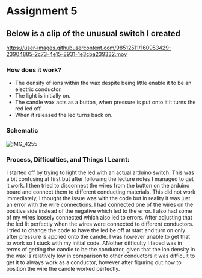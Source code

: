 # Assignment 5

## Below is a clip of the unusual switch I created

https://user-images.githubusercontent.com/98512511/160953429-23904885-2c73-4e15-8931-1e3cba239332.mov

### How does it work?
- The density of ions within the wax despite being little enable it to be an electric conductor.
- The light is initially on.
- The candle wax acts as a button, when pressure is put onto it it turns the red led off. 
- When it released the led turns back on. 

### Schematic

![IMG_4255](https://user-images.githubusercontent.com/98512511/160953923-29e397c7-2f86-4fba-ad51-ee54eca6250d.jpg)

### Process, Difficulties, and Things I Learnt:

I started off by trying to light the led with an actual arduino switch. This was a bit confusing at first but after following the lecture notes I managed to get it work.
I then tried to disconnect the wires from the button on the arduino board and connect them to different conducting materials. This did not work immediately, I thought the issue was with the code but in reality it was just an error with the wire connections. I had connected one of the wires on the positive side instead of the negative which led to the error. I also had some of my wires loosely connected which also led to errors. After adjusting that the led lit perfectly when the wires were connected to different conductors. 
I tried to change the code to have the led be off at start and turn on only after pressure is applied onto the candle. I was however unable to get that to work so I stuck with my initial code. ANother difficulty I faced was in terms of getting the candle to be the conductor, given that the ion density in the wax is relatively low in comparison to other conductors it was difficult to get it to always work as a conductor, however after figuring out how to position the wire the candle worked perfectly. 
